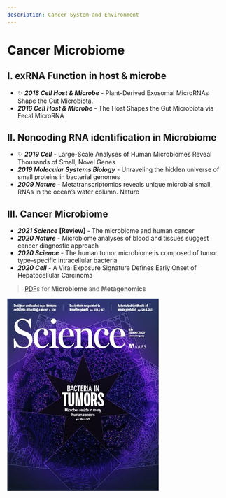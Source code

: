 ```yaml
---
description: Cancer System and Environment
---
```


# Cancer Microbiome

## I. exRNA Function **in host & microbe**

* ✨ _**2018 Cell Host & Microbe**_ - Plant-Derived Exosomal MicroRNAs Shape the Gut Microbiota. 
* _**2016 Cell Host & Microbe**_ - The Host Shapes the Gut Microbiota via Fecal MicroRNA

## II. Noncoding RNA identification in Microbiome

* ✨ _**2019 Cell**_ - Large-Scale Analyses of Human Microbiomes Reveal Thousands of Small, Novel Genes
* _**2019 Molecular Systems Biology**_ - Unraveling the hidden universe of small proteins in bacterial genomes
* _**2009 Nature**_ - Metatranscriptomics reveals unique microbial small RNAs in the ocean’s water column. Nature

## **III. Cancer Microbiome**

* _**2021 Science**_ **\[Review\]** - The microbiome and human cancer
* _**2020 Nature**_ - Microbiome analyses of blood and tissues suggest cancer diagnostic approach 
* _**2020 Science**_ - The human tumor microbiome is composed of tumor type–specific intracellular bacteria
* _**2020 Cell**_ - A Viral Exposure Signature Defines Early Onset of Hepatocellular Carcinoma

> [PDF](https://cloud.tsinghua.edu.cn/d/f72ee6992a1e4ec78044/?p=%2FCancer%20Microbiome&mode=list)s for **Microbiome** and **Metagenomics**

![2020 Science - Bacteria in Tumors](../../.gitbook/assets/2020-science-the-human-tumor-microbiome-is-composed-of-tumor-type-specific-intracellular-bacteria-cover.jpg)

